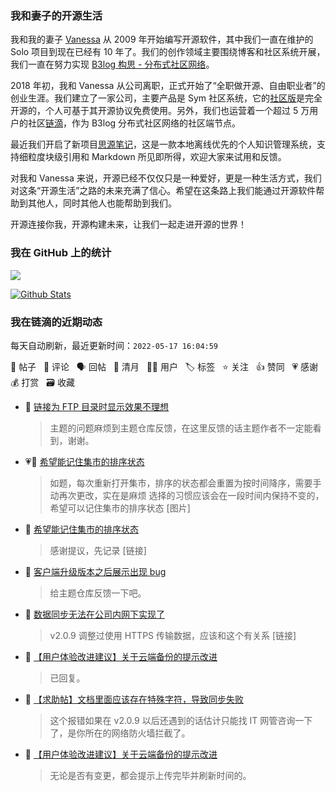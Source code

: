 ### 我和妻子的开源生活

我和我的妻子 [Vanessa](https://github.com/Vanessa219) 从 2009 年开始编写开源软件，其中我们一直在维护的 Solo 项目到现在已经有 10 年了。我们的创作领域主要围绕博客和社区系统开展，我们一直在努力实现 [B3log 构思 - 分布式社区网络](https://ld246.com/article/1546941897596)。

2018 年初，我和 Vanessa 从公司离职，正式开始了“全职做开源、自由职业者”的创业生涯。我们建立了一家公司，主要产品是 Sym 社区系统，它的[社区版](https://github.com/88250/symphony)是完全开源的，个人可基于其开源协议免费使用。另外，我们也运营着一个超过 5 万用户的社区[链滴](https://ld246.com)，作为 B3log 分布式社区网络的社区端节点。

最近我们开启了新项目[思源笔记](https://github.com/siyuan-note/siyuan)，这是一款本地离线优先的个人知识管理系统，支持细粒度块级引用和 Markdown 所见即所得，欢迎大家来试用和反馈。

对我和 Vanessa 来说，开源已经不仅仅只是一种爱好，更是一种生活方式，我们对这条“开源生活”之路的未来充满了信心。希望在这条路上我们能通过开源软件帮助到其他人，同时其他人也能帮助到我们。

开源连接你我，开源构建未来，让我们一起走进开源的世界！

### 我在 GitHub 上的统计

<a title="Hits" target="_blank" href="https://github.com/88250/88250"><img src="https://hits.b3log.org/88250/88250.svg"></a>

[![Github Stats](https://github-readme-stats.vercel.app/api?username=88250&theme=tokyonight&show_icons=true)](https://github.com/88250)

<!--events start -->

### 我在链滴的近期动态

每天自动刷新，最近更新时间：`2022-05-17 16:04:59`

📝 帖子 &nbsp; 💬 评论 &nbsp; 🗣 回帖 &nbsp; 🌙 清月 &nbsp; 👨‍💻 用户 &nbsp; 🏷️ 标签 &nbsp; ⭐️ 关注 &nbsp; 👍 赞同 &nbsp; 💗 感谢 &nbsp; 💰 打赏 &nbsp; 🗃 收藏

* 💬 [链接为 FTP 目录时显示效果不理想](https://ld246.com/article/1652768337750/comment/1652770005478#comments)

  > 主题的问题麻烦到主题仓库反馈，在这里反馈的话主题作者不一定能看到，谢谢。
* 💗📝 [希望能记住集市的排序状态](https://ld246.com/article/1652766968064)

  > 如题，每次重新打开集市，排序的状态都会重置为按时间降序，需要手动再次更改，实在是麻烦 选择的习惯应该会在一段时间内保持不变的，希望可以记住集市的排序状态 [图片]
* 💬 [希望能记住集市的排序状态](https://ld246.com/article/1652766968064/comment/1652767841777#comments)

  > 感谢提议，先记录 [链接]
* 💬 [客户端升级版本之后展示出现 bug](https://ld246.com/article/1652666750243/comment/1652761042685#comments)

  > 给主题仓库反馈一下吧。
* 💬 [数据同步无法在公司内网下实现了](https://ld246.com/article/1652244815612/comment/1652761016367#comments)

  > v2.0.9 调整过使用 HTTPS 传输数据，应该和这个有关系 [链接]
* 💬 [【用户体验改进建议】关于云端备份的提示改进](https://ld246.com/article/1652752665088/comment/1652760942545#comments)

  > 已回复。
* 💬 [【求助帖】文档里面应该存在特殊字符，导致同步失败](https://ld246.com/article/1652437396699/comment/1652760930205#comments)

  > 这个报错如果在 v2.0.9 以后还遇到的话估计只能找 IT 网管咨询一下了，是你所在的网络防火墙拦截了。
* 💬 [【用户体验改进建议】关于云端备份的提示改进](https://ld246.com/article/1652752665088/comment/1652756673748#comments)

  > 无论是否有变更，都会提示上传完毕并刷新时间的。


<!--events end -->
